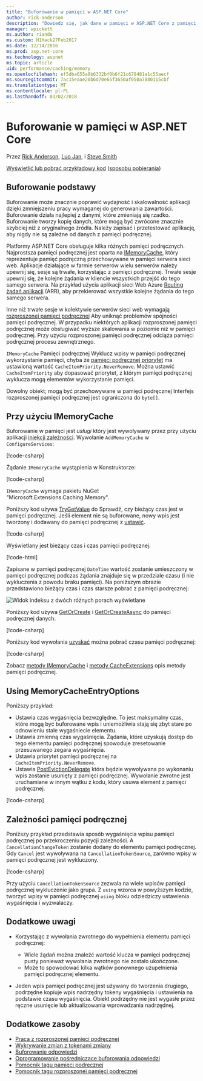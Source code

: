 ```yaml
---
title: "Buforowanie w pamięci w ASP.NET Core"
author: rick-anderson
description: "Dowiedz się, jak dane w pamięci w ASP.NET Core z pamięci podręcznej."
manager: wpickett
ms.author: riande
ms.custom: H1Hack27Feb2017
ms.date: 12/14/2016
ms.prod: asp.net-core
ms.technology: aspnet
ms.topic: article
uid: performance/caching/memory
ms.openlocfilehash: ef5dba655a8b6332bf0b6f21c678481a1c55aecf
ms.sourcegitcommit: 7ac15eaae20b6d70e65f3650af050a7880115cbf
ms.translationtype: MT
ms.contentlocale: pl-PL
ms.lasthandoff: 03/02/2018
---
```

# <a name="in-memory-caching-in-aspnet-core"></a>Buforowanie w pamięci w ASP.NET Core

Przez [Rick Anderson](https://twitter.com/RickAndMSFT), [Luo Jan](https://github.com/JunTaoLuo), i [Steve Smith](https://ardalis.com/)

[Wyświetlić lub pobrać przykładowy kod](https://github.com/aspnet/Docs/tree/master/aspnetcore/performance/caching/memory/sample) ([sposobu pobierania](xref:tutorials/index#how-to-download-a-sample))

## <a name="caching-basics"></a>Buforowanie podstawy

Buforowanie może znacznie poprawić wydajność i skalowalność aplikacji dzięki zmniejszeniu pracy wymaganej do generowania zawartości. Buforowanie działa najlepiej z danymi, które zmieniają się rzadko. Buforowanie tworzy kopię danych, które mogą być zwrócone znacznie szybciej niż z oryginalnego źródła. Należy zapisać i przetestować aplikację, aby nigdy nie są zależne od danych z pamięci podręcznej.

Platformy ASP.NET Core obsługuje kilka różnych pamięci podręcznych. Najprostsza pamięci podręcznej jest oparta na [IMemoryCache](https://docs.microsoft.com/aspnet/core/api/microsoft.extensions.caching.memory.imemorycache), który reprezentuje pamięć podręczną przechowywane w pamięci serwera sieci web. Aplikacje działające w farmie serwerów wielu serwerów należy upewnij się, sesje są trwałe, korzystając z pamięci podręcznej. Trwałe sesje upewnij się, że kolejne żądania w kliencie wszystkich przejść do tego samego serwera. Na przykład użycia aplikacji sieci Web Azure [Routing żądań aplikacji](https://www.iis.net/learn/extensions/planning-for-arr) (ARR), aby przekierować wszystkie kolejne żądania do tego samego serwera.

Inne niż trwałe sesje w kolektywie serwerów sieci web wymagają [rozproszonej pamięci podręcznej](distributed.md) Aby uniknąć problemów spójności pamięci podręcznej. W przypadku niektórych aplikacji rozproszonej pamięci podręcznej może obsługiwać wyższe skalowania w poziomie niż w pamięci podręcznej. Przy użyciu rozproszonej pamięci podręcznej odciąża pamięci podręcznej procesu zewnętrznego. 

`IMemoryCache` Pamięci podręcznej Wyklucz wpisy w pamięci podręcznej wykorzystanie pamięci, chyba że [pamięci podręcznej priorytet](https://docs.microsoft.com/aspnet/core/api/microsoft.extensions.caching.memory.cacheitempriority) ma ustawioną wartość `CacheItemPriority.NeverRemove`. Można ustawić `CacheItemPriority` aby dopasować priorytet, z którym pamięci podręcznej wyklucza mogą elementów wykorzystanie pamięci.

Dowolny obiekt; mogą być przechowywane w pamięci podręcznej Interfejs rozproszonej pamięci podręcznej jest ograniczona do `byte[]`.

## <a name="using-imemorycache"></a>Przy użyciu IMemoryCache

Buforowanie w pamięci jest *usługi* który jest wywoływany przez przy użyciu aplikacji [iniekcji zależności](../../fundamentals/dependency-injection.md). Wywołanie `AddMemoryCache` w `ConfigureServices`:

[!code-csharp[](memory/sample/WebCache/Startup.cs?highlight=8)] 

Żądanie `IMemoryCache` wystąpienia w Konstruktorze:

[!code-csharp[](memory/sample/WebCache/Controllers/HomeController.cs?name=snippet_ctor&highlight=3,5-999)] 

`IMemoryCache` wymaga pakietu NuGet "Microsoft.Extensions.Caching.Memory".

Poniższy kod używa [TryGetValue](https://docs.microsoft.com/aspnet/core/api/microsoft.extensions.caching.memory.imemorycache#Microsoft_Extensions_Caching_Memory_IMemoryCache_TryGetValue_System_Object_System_Object__) do Sprawdź, czy bieżący czas jest w pamięci podręcznej. Jeśli element nie są buforowane, nowy wpis jest tworzony i dodawany do pamięci podręcznej z [ustawić](https://docs.microsoft.com/aspnet/core/api/microsoft.extensions.caching.memory.cacheextensions#Microsoft_Extensions_Caching_Memory_CacheExtensions_Set__1_Microsoft_Extensions_Caching_Memory_IMemoryCache_System_Object___0_).

[!code-csharp[](memory/sample/WebCache/Controllers/HomeController.cs?name=snippet1)]

Wyświetlany jest bieżący czas i czas pamięci podręcznej:

[!code-html[](memory/sample/WebCache/Views/Home/Cache.cshtml)]

Zapisane w pamięci podręcznej `DateTime` wartość zostanie umieszczony w pamięci podręcznej podczas żądania znajduje się w przedziale czasu (i nie wykluczenia z powodu braku pamięci). Na poniższym obrazie przedstawiono bieżący czas i czas starsze pobrać z pamięci podręcznej:

![Widok indeksu z dwóch różnych porach wyświetlane](memory/_static/time.png)

Poniższy kod używa [GetOrCreate](https://docs.microsoft.com/aspnet/core/api/microsoft.extensions.caching.memory.cacheextensions#Microsoft_Extensions_Caching_Memory_CacheExtensions_GetOrCreate__1_Microsoft_Extensions_Caching_Memory_IMemoryCache_System_Object_System_Func_Microsoft_Extensions_Caching_Memory_ICacheEntry___0__) i [GetOrCreateAsync](https://docs.microsoft.com/aspnet/core/api/microsoft.extensions.caching.memory.cacheextensions#Microsoft_Extensions_Caching_Memory_CacheExtensions_GetOrCreateAsync__1_Microsoft_Extensions_Caching_Memory_IMemoryCache_System_Object_System_Func_Microsoft_Extensions_Caching_Memory_ICacheEntry_System_Threading_Tasks_Task___0___) do pamięci podręcznej danych. 

[!code-csharp[](memory/sample/WebCache/Controllers/HomeController.cs?name=snippet2&highlight=3-7,14-19)]

Poniższy kod wywołania [uzyskać](https://docs.microsoft.com/aspnet/core/api/microsoft.extensions.caching.memory.cacheextensions#Microsoft_Extensions_Caching_Memory_CacheExtensions_Get__1_Microsoft_Extensions_Caching_Memory_IMemoryCache_System_Object_) można pobrać czasu pamięci podręcznej:

[!code-csharp[](memory/sample/WebCache/Controllers/HomeController.cs?name=snippet_gct)]

Zobacz [metody IMemoryCache](https://docs.microsoft.com/aspnet/core/api/microsoft.extensions.caching.memory.imemorycache) i [metody CacheExtensions](https://docs.microsoft.com/aspnet/core/api/microsoft.extensions.caching.memory.cacheextensions) opis metody pamięci podręcznej.

## <a name="using-memorycacheentryoptions"></a>Using MemoryCacheEntryOptions

Poniższy przykład:

- Ustawia czas wygaśnięcia bezwzględne. To jest maksymalny czas, które mogą być buforowane wpis i uniemożliwia stają się zbyt stare po odnowieniu stale wygaśniecie elementu.
- Ustawia zmienną czas wygaśnięcia. Żądania, które uzyskują dostęp do tego elementu pamięci podręcznej spowoduje zresetowanie przesuwanego zegara wygaśnięcia.
- Ustawia priorytet pamięci podręcznej na `CacheItemPriority.NeverRemove`. 
- Ustawia [PostEvictionDelegate](https://docs.microsoft.com/aspnet/core/api/microsoft.extensions.caching.memory.postevictiondelegate) która będzie wywoływana po wykonaniu wpis zostanie usunięty z pamięci podręcznej. Wywołanie zwrotne jest uruchamiane w innym wątku z kodu, który usuwa element z pamięci podręcznej.

[!code-csharp[](memory/sample/WebCache/Controllers/HomeController.cs?name=snippet_et&highlight=14-20)]

## <a name="cache-dependencies"></a>Zależności pamięci podręcznej

Poniższy przykład przedstawia sposób wygaśnięcia wpisu pamięci podręcznej po przekroczeniu pozycji zależności. A `CancellationChangeToken` zostanie dodany do elementu pamięci podręcznej. Gdy `Cancel` jest wywoływana na `CancellationTokenSource`, zarówno wpisy w pamięci podręcznej jest wykluczony. 

[!code-csharp[](memory/sample/WebCache/Controllers/HomeController.cs?name=snippet_ed)]

Przy użyciu `CancellationTokenSource` zezwala na wiele wpisów pamięci podręcznej wykluczenie jako grupa. Z `using` wzorca w powyższym kodzie, tworzyć wpisy w pamięci podręcznej `using` bloku odziedziczy ustawienia wygaśnięcia i wyzwalaczy.

## <a name="additional-notes"></a>Dodatkowe uwagi

- Korzystając z wywołania zwrotnego do wypełnienia elementu pamięci podręcznej:

  - Wiele żądań można znaleźć wartość klucza w pamięci podręcznej pusty ponieważ wywołania zwrotnego nie zostało ukończone. 
  - Może to spowodować kilka wątków ponownego uzupełnienia pamięci podręcznej elementu.

- Jeden wpis pamięci podręcznej jest używany do tworzenia drugiego, podrzędne kopiuje wpis nadrzędny tokeny wygaśnięcia i ustawienia na podstawie czasu wygaśnięcia. Obiekt podrzędny nie jest wygasłe przez ręczne usunięcie lub aktualizowania wprowadzania nadrzędnej.

## <a name="additional-resources"></a>Dodatkowe zasoby

* [Praca z rozproszonej pamięci podręcznej](xref:performance/caching/distributed)
* [Wykrywanie zmian z tokenami zmiany](xref:fundamentals/primitives/change-tokens)
* [Buforowanie odpowiedzi](xref:performance/caching/response)
* [Oprogramowanie pośredniczące buforowania odpowiedzi](xref:performance/caching/middleware)
* [Pomocnik tagu pamięci podręcznej](xref:mvc/views/tag-helpers/builtin-th/cache-tag-helper)
* [Pomocnik tagu rozproszonej pamięci podręcznej](xref:mvc/views/tag-helpers/builtin-th/distributed-cache-tag-helper)
